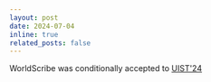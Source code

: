 ```yaml
---
layout: post
date: 2024-07-04
inline: true
related_posts: false
---
```


WorldScribe was conditionally accepted to [UIST'24](https://uist.acm.org/2024/)
